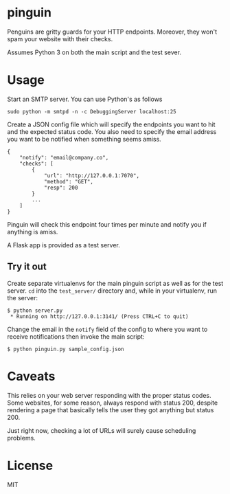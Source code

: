 # pinguin

Penguins are gritty guards for your HTTP endpoints. Moreover, they won't spam
your website with their checks.

Assumes Python 3 on both the main script and the test sever.

# Usage

Start an SMTP server. You can use Python's as follows

    sudo python -m smtpd -n -c DebuggingServer localhost:25

Create a JSON config file which will specify the endpoints you want to hit and
the expected status code. You also need to specify the email address you want
to be notified when something seems amiss.

    {
        "notify": "email@company.co",
        "checks": [
            {
                "url": "http://127.0.0.1:7070",
                "method": "GET",
                "resp": 200
            }
            ...
        ]
    }

Pinguin will check this endpoint four times per minute and notify you if
anything is amiss.

A Flask app is provided as a test server.

## Try it out

Create separate virtualenvs for the main pinguin script as well as for the
test server. `cd` into the `test_server/` directory and, while in your
virtualenv, run the server:

    $ python server.py 
     * Running on http://127.0.0.1:3141/ (Press CTRL+C to quit)

Change the email in the `notify` field of the config to where you want to
receive notifications then invoke the main script:

    $ python pinguin.py sample_config.json

# Caveats

This relies on your web server responding with the proper status codes. Some
websites, for some reason, always respond with status 200, despite rendering a
page that basically tells the user they got anything but status 200.

Just right now, checking a lot of URLs will surely cause scheduling problems.

# License

MIT
